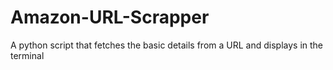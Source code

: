 # Amazon-URL-Scrapper
A python script that fetches the basic details from a URL and displays in the terminal
